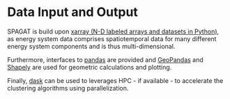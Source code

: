 # Data Input and Output

SPAGAT is build upon [xarray (N-D labeled arrays and datasets in Python)](http://xarray.pydata.org/en/stable/), as energy system data comprises spatiotemporal data for many different energy system components and is thus multi-dimensional.

Furthermore, interfaces to [pandas](https://pandas.pydata.org/) are provided and [GeoPandas](https://geopandas.org/) and [Shapely](https://pypi.org/project/Shapely/) are used for geometric calculations and plotting.

Finally, [dask](https://dask.org/) can be used to leverages HPC - if available - to accelerate the clustering algorithms using parallelization.